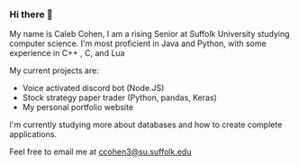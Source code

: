### Hi there 👋 

My name is Caleb Cohen, I am a rising Senior at Suffolk University studying computer science.
I'm most proficient in Java and Python, with some experience in C++ , C, and Lua

My current projects are:
 - Voice activated discord bot (Node.JS)
 - Stock strategy paper trader (Python, pandas, Keras)
 - My personal portfolio website

I'm currently studying more about databases and how to create complete applications. 

Feel free to email me at ccohen3@su.suffolk.edu

